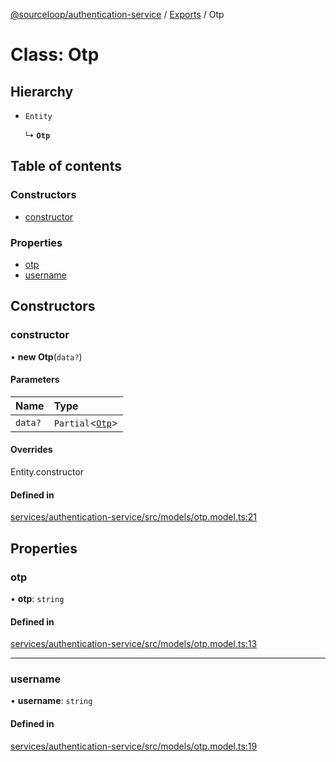 [@sourceloop/authentication-service](../README.md) / [Exports](../modules.md) / Otp

# Class: Otp

## Hierarchy

- `Entity`

  ↳ **`Otp`**

## Table of contents

### Constructors

- [constructor](Otp.md#constructor)

### Properties

- [otp](Otp.md#otp)
- [username](Otp.md#username)

## Constructors

### constructor

• **new Otp**(`data?`)

#### Parameters

| Name | Type |
| :------ | :------ |
| `data?` | `Partial`<[`Otp`](Otp.md)\> |

#### Overrides

Entity.constructor

#### Defined in

[services/authentication-service/src/models/otp.model.ts:21](https://github.com/sourcefuse/loopback4-microservice-catalog/blob/089fc2dc0/services/authentication-service/src/models/otp.model.ts#L21)

## Properties

### otp

• **otp**: `string`

#### Defined in

[services/authentication-service/src/models/otp.model.ts:13](https://github.com/sourcefuse/loopback4-microservice-catalog/blob/089fc2dc0/services/authentication-service/src/models/otp.model.ts#L13)

___

### username

• **username**: `string`

#### Defined in

[services/authentication-service/src/models/otp.model.ts:19](https://github.com/sourcefuse/loopback4-microservice-catalog/blob/089fc2dc0/services/authentication-service/src/models/otp.model.ts#L19)
